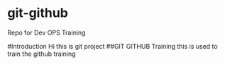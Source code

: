 # git-github
Repo for Dev OPS Training

#Introduction
Hi this is git project
##GIT GITHUB Training
this is used to train the github training